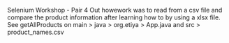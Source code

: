 Selenium Workshop - Pair 4
Out howework was to read from a csv file and compare the product information after learning how to by using a xlsx file. 
See getAllProducts on main > java > org.etiya > App.java and src > product_names.csv
